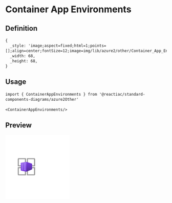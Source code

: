 # Container App Environments

## Definition

```
{
  _style: 'image;aspect=fixed;html=1;points=[];align=center;fontSize=12;image=img/lib/azure2/other/Container_App_Environments.svg;strokeColor=none;',
  _width: 68,
  _height: 68,
}
```

## Usage

```
import { ContainerAppEnvironments } from '@reactiac/standard-components-diagrams/azure2Other'

<ContainerAppEnvironments/>
```

## Preview

<img src="./container-app-environments.png" width="200"/>
